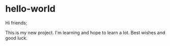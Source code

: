 # hello-world

Hi friends;

This is my new project. I'm learning and hope to learn a lot.
Best wishes and good luck.
